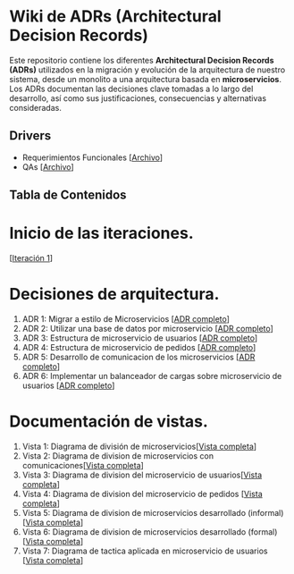 # Wiki de ADRs (Architectural Decision Records)

Este repositorio contiene los diferentes **Architectural Decision Records (ADRs)** utilizados en la migración y evolución de la arquitectura de nuestro sistema, desde un monolito a una arquitectura basada en **microservicios**. Los ADRs documentan las decisiones clave tomadas a lo largo del desarrollo, así como sus justificaciones, consecuencias y alternativas consideradas.

## Drivers
- Requerimientos Funcionales [[Archivo](https://github.com/ignaher12/TPE_DS/blob/main/docs/requerimientos/functional-rqmts.md)]
- QAs [[Archivo](https://github.com/ignaher12/TPE_DS/blob/main/docs/requerimientos/quality-attribute-rqmts.md)]

## Tabla de Contenidos

# Inicio de las iteraciones.
[[Iteración 1](/docs/iteraciones/iteracion-0.md)]
    
# Decisiones de arquitectura.

1. ADR 1: Migrar a estilo de Microservicios [[ADR completo](/docs/decisiones/0001-migrar-a-estilo-microservicios.md)]
2. ADR 2: Utilizar una base de datos por microservicio [[ADR completo](/docs/decisiones/0002-utilizar-una-base-de-datos-por-microservicio.md)]
3. ADR 3: Estructura de microservicio de usuarios [[ADR completo](/docs/decisiones/0003-estructura-de-microservicio-de-usuarios.md)]
4. ADR 4: Estructura de microservicio de pedidos [[ADR completo](/docs/decisiones/0004-estructura-de-microservicio-de-pedidos.md)]
5. ADR 5: Desarrollo de comunicacion de los microservicios [[ADR completo](/docs/decisiones/0005-desarrollo-de-comunicacion-de-los-microservicios.md)]
6. ADR 6: Implementar un balanceador de cargas sobre microservicio de usuarios [[ADR completo](/docs/decisiones/0006-implementar-un-balanceador-de-cargas-sobre-microservicio-de-usuarios.md)]

# Documentación de vistas.

1. Vista 1: Diagrama de división de microservicios[[Vista completa](/docs/vistas/Diagrama_de_division_de_microservicios.png)]
2. Vista 2: Diagrama de division de microservicios con comunicaciones[[Vista completa](/docs/vistas/Diagrama_de_division_de_dominios.png)]
3. Vista 3: Diagrama de division del microservicio de usuarios[[Vista completa](/docs/vistas/Diagrama_de_division_de_microservicio_de_usuarios.png)]
4. Vista 4: Diagrama de division del microservicio de pedidos [[Vista completa](/docs/vistas/Diagrama_de_division_de_microservicios_de_pedidos.png)]
5. Vista 5: Diagrama de division de microservicios desarrollado (informal) [[Vista completa](/docs/vistas/Diagrama_informal_de_division_en_microservicios.png)]
6. Vista 6: Diagrama de division de microservicios desarrollado (formal) [[Vista completa](/docs/vistas/Diagrama_formal_RUNTIME.png)]
7. Vista 7: Diagrama de tactica aplicada en microservicio de usuarios [[Vista completa](/docs/vistas/Diagrama_tactica_Usuarios.drawio.png)]
